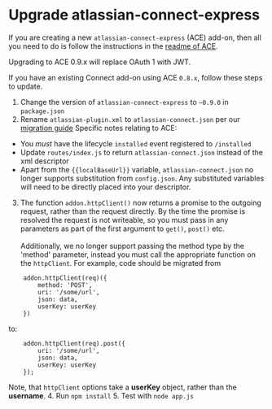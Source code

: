 # Upgrade atlassian-connect-express

If you are creating a new `atlassian-connect-express` (ACE) add-on, then all you need to do is follow the instructions in the
[readme of ACE](https://bitbucket.org/atlassian/atlassian-connect-express/).

<div class="aui-message info">
    <span class="aui-icon icon-info"></span>
    Upgrading to ACE 0.9.x will replace OAuth 1 with JWT.
</div>

If you have an existing Connect add-on using ACE `0.8.x`, follow these steps to update.

1. Change the version of `atlassian-connect-express` to `~0.9.0` in `package.json`
2. Rename `atlassian-plugin.xml` to `atlassian-connect.json` per our [migration guide](./migrating-from-xml-to-json-descriptor.html)
Specific notes relating to ACE:
  * You _must_ have the lifecycle `installed` event registered to `/installed`
  * Update `routes/index.js` to return `atlassian-connect.json` instead of the xml descriptor
  * Apart from the `{{localBaseUrl}}` variable, `atlassian-connect.json` no longer supports substitution from `config.json`.
  Any substituted variables will need to be directly placed into your descriptor.
3. The function `addon.httpClient()` now returns a promise to the outgoing request, rather than the request directly.
By the time the promise is resolved the request is not writeable, so you must pass in any parameters as part of the
first argument to `get()`, `post()` etc.<br><br>
Additionally, we no longer support passing the method type by the 'method' parameter, instead you must call the
appropriate function on the `httpClient`. For example, code should be migrated from
```
    addon.httpClient(req)({
        method: 'POST',
        uri: '/some/url',
        json: data,
        userKey: userKey
    })
```
to:
```
    addon.httpClient(req).post({
        uri: '/some/url',
        json: data,
        userKey: userKey
    });
```
Note, that `httpClient` options take a __userKey__ object, rather than the __username__.
4. Run `npm install`
5. Test with `node app.js`

